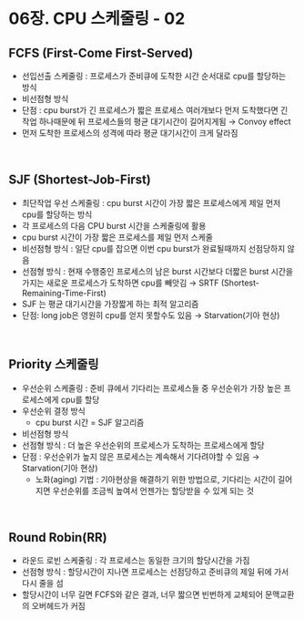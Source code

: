 # 06장. CPU 스케줄링 - 02

## FCFS (First-Come First-Served)

- 선입선출 스케줄링 : 프로세스가 준비큐에 도착한 시간 순서대로 cpu를 할당하는 방식
- 비선점형 방식
- 단점 : cpu burst가 긴 프로세스가 짧은 프로세스 여러개보다 먼저 도착했다면 긴 작업 하나때문에 뒤 프로세스들의 평균 대기시간이 길어지게됨 → Convoy effect
- 먼저 도착한 프로세스의 성격에 따라 평균 대기시간이 크게 달라짐

<br>

## SJF (Shortest-Job-First)

- 최단작업 우선 스케줄링 : cpu burst 시간이 가장 짧은 프로세스에게 제일 먼저 cpu를 할당하는 방식
- 각 프로세스의 다음 CPU burst 시간을 스케줄링에 활용
- cpu burst 시간이 가장 짧은 프로세스를 제일 먼저 스케줄
- 비선점형 방식 : 일단 cpu를 잡으면 이번 cpu burst가 완료될때까지 선점당하지 않음
- 선점형 방식 : 현재 수행중인 프로세스의 남은 burst 시간보다 더짧은 burst 시간을 가지는 새로운 프로세스가 도착하면 cpu를 빼앗김 → SRTF (Shortest-Remaining-Time-First)
- SJF 는 평균 대기시간을 가장짧게 하는 최적 알고리즘
- 단점: long job은 영원히 cpu를 얻지 못할수도 있음 → Starvation(기아 현상)

<br>

## Priority 스케줄링

- 우선순위 스케줄링 : 준비 큐에서 기다리는 프로세스들 중 우선순위가 가장 높은 프로세스에게 cpu를 할당
- 우선순위 결정 방식
    - cpu burst 시간 = SJF 알고리즘
- 비선점형 방식
- 선점형 방식 : 더 높은 우선순위의 프로세스가 도착하는 프로세스에게 할당
- 단점 : 우선순위가 높지 않은 프로세스는 계속해서 기다려야할 수 있음 → Starvation(기아 현상)
    - 노화(aging) 기법 : 기아현상을 해결하기 위한 방법으로, 기다리는 시간이 길어지면 우선순위를 조금씩 높여서 언젠가는 할당받을 수 있게 되는 것
    

<br>

## Round Robin(RR)

- 라운드 로빈 스케줄링 : 각 프로세스는 동일한 크기의 할당시간을 가짐
- 선점형 방식 : 할당시간이 지나면 프로세스는 선점당하고 준비큐의 제일 뒤에 가서 다시 줄을 섬
- 할당시간이 너무 길면 FCFS와 같은 결과, 너무 짧으면 빈번하게 교체되어 문맥교환의 오버헤드가 커짐